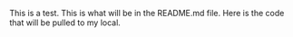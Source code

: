 This is a test.
This is what will be in the README.md file.
Here is the code that will be pulled to my local. 
